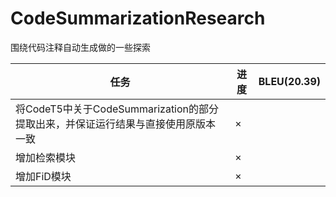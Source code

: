 # CodeSummarizationResearch
围绕代码注释自动生成做的一些探索

| 任务 | 进度 | BLEU(20.39) |
| --- | --- | --- |
| 将CodeT5中关于CodeSummarization的部分提取出来，并保证运行结果与直接使用原版本一致 | × | |
| 增加检索模块 | × | |
| 增加FiD模块 | × | |
